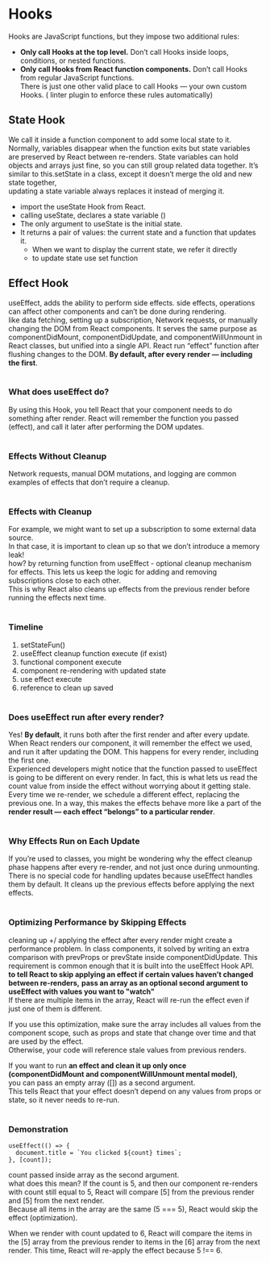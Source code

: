 # Hooks

Hooks are JavaScript functions, but they impose two additional rules:

-  **Only call Hooks at the top level.** Don’t call Hooks inside loops, conditions, or nested functions.
-  **Only call Hooks from React function components.** Don’t call Hooks from regular JavaScript functions.  
   There is just one other valid place to call Hooks — your own custom Hooks.
   ( linter plugin to enforce these rules automatically)

## State Hook

We call it inside a function component to add some local state to it.  
Normally, variables disappear when the function exits but state variables are preserved by React between re-renders.
State variables can hold objects and arrays just fine, so you can still group related data together.
It’s similar to this.setState in a class, except it doesn’t merge the old and new state together,  
updating a state variable always replaces it instead of merging it.

-  import the useState Hook from React.
-  calling useState, declares a state variable ()
-  The only argument to useState is the initial state.
-  It returns a pair of values: the current state and a function that updates it.
   -  When we want to display the current state, we refer it directly
   -  to update state use set function

## Effect Hook

useEffect, adds the ability to perform side effects.
side effects, operations can affect other components and can’t be done during rendering.  
like data fetching, setting up a subscription, Network requests, or manually changing the DOM from React components.
It serves the same purpose as componentDidMount, componentDidUpdate, and componentWillUnmount in React classes, but unified into a single API.
React run “effect” function after flushing changes to the DOM. **By default, after every render — including the first**.
<br/><br/>

### What does useEffect do?

By using this Hook, you tell React that your component needs to do something after render.
React will remember the function you passed (effect), and call it later after performing the DOM updates.
<br/><br/>

### Effects Without Cleanup

Network requests, manual DOM mutations, and logging are common examples of effects that don’t require a cleanup.
<br/><br/>

### Effects with Cleanup

For example, we might want to set up a subscription to some external data source.  
In that case, it is important to clean up so that we don’t introduce a memory leak!  
how? by returning function from useEffect - optional cleanup mechanism for effects.
This lets us keep the logic for adding and removing subscriptions close to each other.  
This is why React also cleans up effects from the previous render before running the effects next time.
<br/><br/>

### Timeline

1. setStateFun()
2. useEffect cleanup function execute (if exist)
3. functional component execute
4. component re-rendering with updated state
5. use effect execute
6. reference to clean up saved
   <br/><br/>

### Does useEffect run after every render?

Yes! **By default**, it runs both after the first render and after every update.
When React renders our component, it will remember the effect we used, and run it after updating the DOM.
This happens for every render, including the first one.
<br/>
Experienced developers might notice that the function passed to useEffect is going to be different on every render.
In fact, this is what lets us read the count value from inside the effect without worrying about it getting stale.
Every time we re-render, we schedule a different effect, replacing the previous one.
In a way, this makes the effects behave more like a part of the **render result — each effect “belongs” to a particular render**.
<br/><br/>

### Why Effects Run on Each Update

If you’re used to classes, you might be wondering why the effect cleanup phase happens after every re-render, and not just once during unmounting.  
There is no special code for handling updates because useEffect handles them by default.
It cleans up the previous effects before applying the next effects.
<br/><br/>

### Optimizing Performance by Skipping Effects

cleaning up +/ applying the effect after every render might create a performance problem.
In class components, it solved by writing an extra comparison with prevProps or prevState inside componentDidUpdate.
This requirement is common enough that it is built into the useEffect Hook API.
**to tell React to skip applying an effect if certain values haven’t changed between re-renders,**
**pass an array as an optional second argument to useEffect with values you want to "watch"**  
If there are multiple items in the array, React will re-run the effect even if just one of them is different.
<br/>

If you use this optimization, make sure the array includes all values from the component scope,
such as props and state that change over time and that are used by the effect.  
Otherwise, your code will reference stale values from previous renders.
<br/>

If you want to run **an effect and clean it up only once (componentDidMount and componentWillUnmount mental model)**,  
you can pass an empty array ([]) as a second argument.  
This tells React that your effect doesn’t depend on any values from props or state, so it never needs to re-run.
<br/><br/>

### Demonstration

```
useEffect(() => {
  document.title = `You clicked ${count} times`;
}, [count]);
```

count passed inside array as the second argument.  
what does this mean? If the count is 5, and then our component re-renders with count still equal to 5,
React will compare [5] from the previous render and [5] from the next render.  
Because all items in the array are the same (5 === 5),
React would skip the effect (optimization).
<br/>

When we render with count updated to 6,
React will compare the items in the [5] array from the previous render to items in the [6] array from the next render.
This time, React will re-apply the effect because 5 !== 6.
